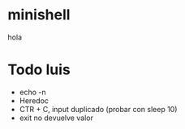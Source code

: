 # minishell
hola

# Todo luis
- echo -n
- Heredoc
- CTR + C, input duplicado (probar con sleep 10)
- exit no devuelve valor